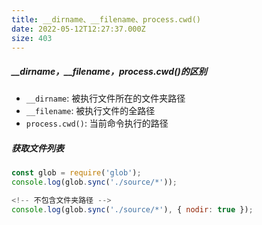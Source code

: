 ```yaml
---
title: __dirname、__filename、process.cwd()
date: 2022-05-12T12:27:37.000Z
size: 403
---
```

##### __dirname，__filename，process.cwd()的区别
- `__dirname`: 被执行文件所在的文件夹路径
- `__filename`: 被执行文件的全路径
- `process.cwd()`: 当前命令执行的路径

##### 获取文件列表
```javascript
const glob = require('glob');
console.log(glob.sync('./source/*'));

<!-- 不包含文件夹路径 -->
console.log(glob.sync('./source/*'), { nodir: true });
```


